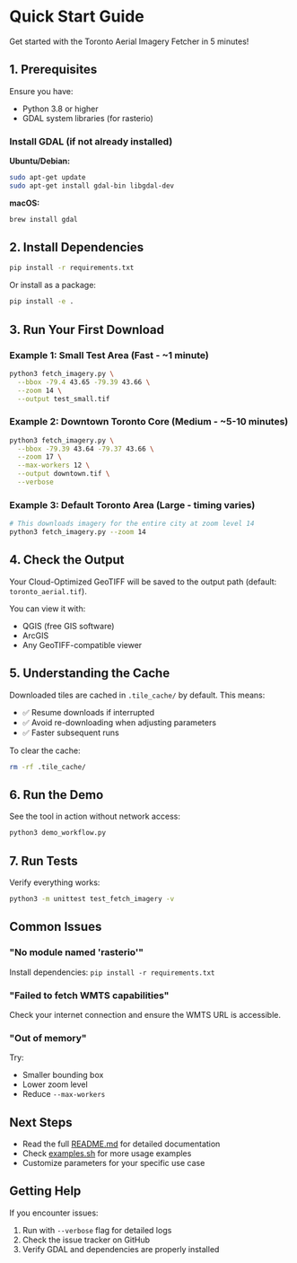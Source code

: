 # Quick Start Guide

Get started with the Toronto Aerial Imagery Fetcher in 5 minutes!

## 1. Prerequisites

Ensure you have:
- Python 3.8 or higher
- GDAL system libraries (for rasterio)

### Install GDAL (if not already installed)

**Ubuntu/Debian:**
```bash
sudo apt-get update
sudo apt-get install gdal-bin libgdal-dev
```

**macOS:**
```bash
brew install gdal
```

## 2. Install Dependencies

```bash
pip install -r requirements.txt
```

Or install as a package:
```bash
pip install -e .
```

## 3. Run Your First Download

### Example 1: Small Test Area (Fast - ~1 minute)
```bash
python3 fetch_imagery.py \
  --bbox -79.4 43.65 -79.39 43.66 \
  --zoom 14 \
  --output test_small.tif
```

### Example 2: Downtown Toronto Core (Medium - ~5-10 minutes)
```bash
python3 fetch_imagery.py \
  --bbox -79.39 43.64 -79.37 43.66 \
  --zoom 17 \
  --max-workers 12 \
  --output downtown.tif \
  --verbose
```

### Example 3: Default Toronto Area (Large - timing varies)
```bash
# This downloads imagery for the entire city at zoom level 14
python3 fetch_imagery.py --zoom 14
```

## 4. Check the Output

Your Cloud-Optimized GeoTIFF will be saved to the output path (default: `toronto_aerial.tif`).

You can view it with:
- QGIS (free GIS software)
- ArcGIS
- Any GeoTIFF-compatible viewer

## 5. Understanding the Cache

Downloaded tiles are cached in `.tile_cache/` by default. This means:
- ✅ Resume downloads if interrupted
- ✅ Avoid re-downloading when adjusting parameters
- ✅ Faster subsequent runs

To clear the cache:
```bash
rm -rf .tile_cache/
```

## 6. Run the Demo

See the tool in action without network access:
```bash
python3 demo_workflow.py
```

## 7. Run Tests

Verify everything works:
```bash
python3 -m unittest test_fetch_imagery -v
```

## Common Issues

### "No module named 'rasterio'"
Install dependencies: `pip install -r requirements.txt`

### "Failed to fetch WMTS capabilities"
Check your internet connection and ensure the WMTS URL is accessible.

### "Out of memory"
Try:
- Smaller bounding box
- Lower zoom level
- Reduce `--max-workers`

## Next Steps

- Read the full [README.md](README.md) for detailed documentation
- Check [examples.sh](examples.sh) for more usage examples
- Customize parameters for your specific use case

## Getting Help

If you encounter issues:
1. Run with `--verbose` flag for detailed logs
2. Check the issue tracker on GitHub
3. Verify GDAL and dependencies are properly installed
